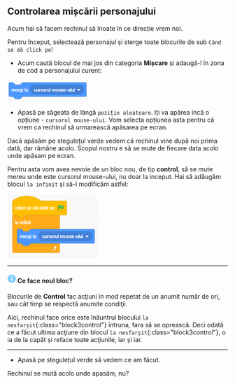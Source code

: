 ## Controlarea mișcării personajului

Acum hai să facem rechinul să înoate în ce direcție vrem noi.

Pentru început, selectează personajul și sterge toate blocurile de sub `Când se dă click pe`!

+ Acum caută blocul de mai jos din categoria **Mișcare** și adaugă-l în zona de cod a personajului curent:

![Mergi la](images/blocks_1546569164_804841.png)

+ Apasă pe săgeata de lângă `poziție aleatoare`. Iți va apărea încă o opțiune - `cursorul mouse-ului`. Vom selecta opțiunea asta pentru că vrem ca rechinul să urmarească apăsarea pe ecran.

Dacă apăsăm pe stegulețul verde vedem că rechinul vine după noi prima dată, dar rămâne acolo. Scopul nostru e să se mute de fiecare data acolo unde apăsam pe ecran.

Pentru asta vom avea nevoie de un bloc nou, de tip **control**, să se mute mereu unde este cursorul mouse-ului, nu doar la inceput. Hai să adăugăm blocul `la infinit` și să-l modificăm astfel:

![cod modificat](images/blocks_infinit.png)

---
#### ![info](images/info.png) Ce face noul bloc?

Blocurile de **Control** fac acţiuni în mod repetat de un anumit număr de ori, sau cât timp se respectă anumite condiţii.

Aici, rechinul face orice este înăuntrul blocului `la nesfarșit`{:class="block3control"} întruna, fara să se oprească. Deci odată ce a făcut ultima acţiune din blocul `la nesfarșit`{:class="block3control"}, o ia de la capăt și reface toate acţiunile, iar și iar.

---

+ Apasă pe stegulețul verde să vedem ce am făcut.

Rechinul se mută acolo unde apasăm, nu?
